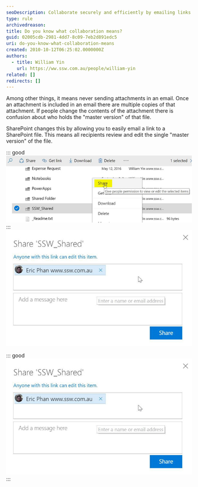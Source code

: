 ```yaml
---
seoDescription: Collaborate securely and efficiently by emailing links to SharePoint files instead of attachments, ensuring only one "master version" exists.
type: rule
archivedreason:
title: Do you know what collaboration means?
guid: 02005cdb-2981-4dd7-8c09-7eb2d891edc5
uri: do-you-know-what-collaboration-means
created: 2010-10-12T06:25:02.0000000Z
authors:
  - title: William Yin
    url: https://ww.ssw.com.au/people/william-yin
related: []
redirects: []
---
```


Among other things, it means never sending attachments in an email. Once an attachment is included in an email there are multiple copies of that attachment. If people change the contents of the attachment there is confusion about who holds the "master version" of that file.

<!--endintro-->

SharePoint changes this by allowing you to easily email a link to a SharePoint file. This means all recipients review and edit the single "master version" of the file.

::: good  
![](share-link1.jpg)  
:::
![](share-link2.jpg)

::: good  
![Figure: Good example: Email a link, not a file](share-link2.jpg)  
:::
